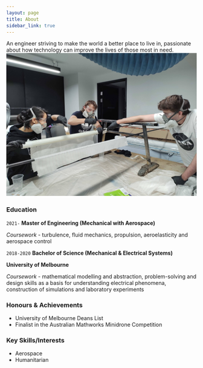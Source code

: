 ```yaml
---
layout: page
title: About
sidebar_link: true
---
```


An engineer striving to make the world a better place to live in, passionate about how technology can improve the lives of those most in need. 
![Action](/assets/personal/Fibreglass.JPG)

### Education

`2021-`
__Master of Engineering (Mechanical with Aerospace)__



*Coursework* - turbulence, fluid mechanics, propulsion, aeroelasticity and aerospace control

`2018-2020`
__Bachelor of Science (Mechanical & Electrical Systems)__

**University of Melbourne**

*Coursework* - mathematical modelling and abstraction, problem-solving and design skills as a basis for understanding electrical phenomena, construction of simulations and laboratory experiments

### Honours & Achievements

- University of Melbourne Deans List 
- Finalist in the Australian Mathworks Minidrone Competition

### Key Skills/Interests 

* Aerospace
* Humanitarian

<!---


### Work Experience

`2018-`
__Drew Rudd Engineers__
**Graduate Structural Engineer**
- Planning, designing and drafting construction works referencing Australian Standards
- Shop drawing correction and markup, plan reproduction and report writing
- Perform mathematical calculations
- Job site inspection and quality control
- Use of CAD, Strand7, SpaceGASS, RAPT

`2017-2018`
__Mito Eiko Private School__
**Assistant English Teacher**
- Planned and taught classes
- Facilitated whole school assemblies
- Corrected, created and translated tests
- Voluntarily coached boys’ basketball team
- Managed classes of up to forty-two students

`2017`
__Holden Special Vehicles__
**Assembly Line Worker**
-	Fast paced assembly with expensive machinery and cars
-	100% completion rate
-	High attention to detail required
-	Kept a clean, safe work area



-->

